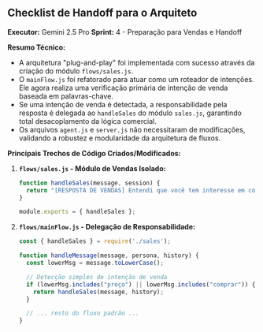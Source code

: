 ## Checklist de Handoff para o Arquiteto

**Executor:** Gemini 2.5 Pro
**Sprint:** 4 - Preparação para Vendas e Handoff

**Resumo Técnico:**
- A arquitetura "plug-and-play" foi implementada com sucesso através da criação do módulo `flows/sales.js`.
- O `mainFlow.js` foi refatorado para atuar como um roteador de intenções. Ele agora realiza uma verificação primária de intenção de venda baseada em palavras-chave.
- Se uma intenção de venda é detectada, a responsabilidade pela resposta é delegada ao `handleSales` do módulo `sales.js`, garantindo total desacoplamento da lógica comercial.
- Os arquivos `agent.js` e `server.js` não necessitaram de modificações, validando a robustez e modularidade da arquitetura de fluxos.

**Principais Trechos de Código Criados/Modificados:**

1.  **`flows/sales.js` - Módulo de Vendas Isolado:**
    ```javascript
    function handleSales(message, session) {
      return "[RESPOSTA DE VENDAS] Entendi que você tem interesse em comprar. O time comercial irá te contatar em breve.";
    }

    module.exports = { handleSales };
    ```

2.  **`flows/mainFlow.js` - Delegação de Responsabilidade:**
    ```javascript
    const { handleSales } = require('./sales');

    function handleMessage(message, persona, history) {
      const lowerMsg = message.toLowerCase();

      // Detecção simples de intenção de venda
      if (lowerMsg.includes("preço") || lowerMsg.includes("comprar")) {
        return handleSales(message, history);
      }

      // ... resto do fluxo padrão ...
    }
    ```